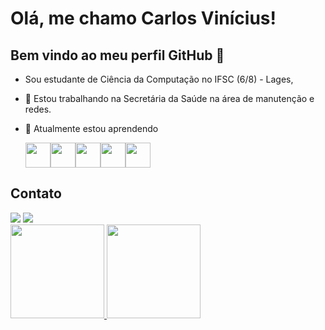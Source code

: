 # Olá, me chamo Carlos Vinícius! 
## Bem vindo ao meu perfil GitHub 👋

-  Sou estudante de Ciência da Computação no IFSC (6/8) - Lages,
- 🔭 Estou trabalhando na Secretária da Saúde na área de manutenção e redes.
- 🌱 Atualmente estou aprendendo
  
  <img src="https://cdn.jsdelivr.net/gh/devicons/devicon@latest/icons/java/java-original.svg" width="40" height="40"/><img src="https://cdn.jsdelivr.net/gh/devicons/devicon@latest/icons/javascript/javascript-original.svg" width="40" height="40"/><img src="https://cdn.jsdelivr.net/gh/devicons/devicon@latest/icons/css3/css3-original.svg" width="40" height="40"/><img src="https://cdn.jsdelivr.net/gh/devicons/devicon@latest/icons/html5/html5-original.svg" width="40" height="40"/><img src="https://cdn.jsdelivr.net/gh/devicons/devicon@latest/icons/python/python-original.svg" width="40" height="40"/>

## Contato
<div>
<a href="https://www.instagram.com/carlos_vinicius0901/" target="_blank"><img loading="lazy" src="https://img.shields.io/badge/-Instagram-%23E4405F?style=for-the-badge&logo=instagram&logoColor=white" target="_blank"></a> <a href="https://www.linkedin.com/in/carlos-vinicius-a292a4241/" target="_blank"><img loading="lazy" src="https://img.shields.io/badge/-LinkedIn-%230077B5?style=for-the-badge&logo=linkedin&logoColor=white" target="_blank"></a>
<div>
  
<div>
<a href="https://github.com/CarlosVSAmorim">
<img loading="lazy" height="150em" src="https://github-readme-stats.vercel.app/api/top-langs/?username=CarlosVSAmorim&layout=compact&langs_count=7&theme=dracula"/> <img loading="lazy" height="150em" src="https://github-readme-stats.vercel.app/api?username=CarlosVSAmorim&show_icons=true&theme=dracula&include_all_commits=true&count_private=true"/>
</div>
